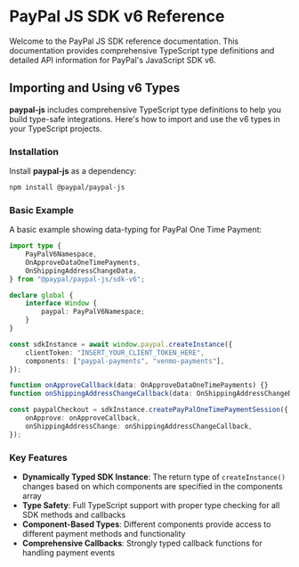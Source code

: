 # PayPal JS SDK v6 Reference

Welcome to the PayPal JS SDK reference documentation. This documentation provides comprehensive TypeScript type definitions and detailed API information for PayPal's JavaScript SDK v6.

## Importing and Using v6 Types

**paypal-js** includes comprehensive TypeScript type definitions to help you build type-safe integrations. Here's how to import and use the v6 types in your TypeScript projects.

### Installation

Install **paypal-js** as a dependency:

```bash
npm install @paypal/paypal-js
```

### Basic Example

A basic example showing data-typing for PayPal One Time Payment:

```ts
import type {
    PayPalV6Namespace,
    OnApproveDataOneTimePayments,
    OnShippingAddressChangeData,
} from "@paypal/paypal-js/sdk-v6";

declare global {
    interface Window {
        paypal: PayPalV6Namespace;
    }
}

const sdkInstance = await window.paypal.createInstance({
    clientToken: "INSERT_YOUR_CLIENT_TOKEN_HERE",
    components: ["paypal-payments", "venmo-payments"],
});

function onApproveCallback(data: OnApproveDataOneTimePayments) {}
function onShippingAddressChangeCallback(data: OnShippingAddressChangeData) {}

const paypalCheckout = sdkInstance.createPayPalOneTimePaymentSession({
    onApprove: onApproveCallback,
    onShippingAddressChange: onShippingAddressChangeCallback,
});
```

### Key Features

-   **Dynamically Typed SDK Instance**: The return type of `createInstance()` changes based on which components are specified in the components array
-   **Type Safety**: Full TypeScript support with proper type checking for all SDK methods and callbacks
-   **Component-Based Types**: Different components provide access to different payment methods and functionality
-   **Comprehensive Callbacks**: Strongly typed callback functions for handling payment events
